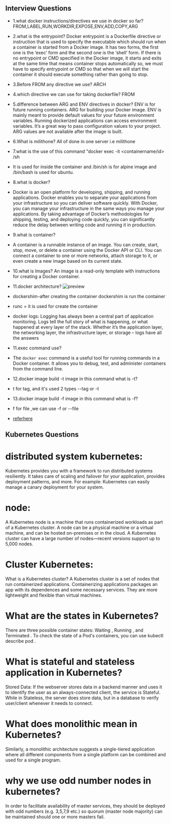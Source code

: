 ## Interview Questions
* 1.what docker instructions/directives we use in docker so far?
  FROM,LABEL,RUN,WORKDIR,EXPOSE,ENV,ADD,COPY,ARG

* 2.what is the entrypoint?
  Docker entrypoint is a Dockerfile directive or instruction that is used to specify the executable which should run when a container is started from a Docker image. It has two forms, the first one is the ‘exec’ form and the second one is the ‘shell’ form. If there is no entrypoint or CMD specified in the Docker image, it starts and exits at the same time that means container stops automatically so, we must have to specify entrypoint or CMD so that when we will start the container it should execute something rather than going to stop.

* 3.Before FROM any directive we use?
  ARCH

* 4.which directive we can use for taking dockerfile?
  FROM

* 5.difference between ARG and ENV directives in docker?
ENV is for future running containers. ARG for building your Docker image. ENV is mainly meant to provide default values for your future environment variables. Running dockerized applications can access environment variables. It’s a great way to pass configuration values to your project. ARG values are not available after the image is built.

* 6.What is milithone?
  All of done in one server i.e milithone

* 7.what is the use of this command "docker exec -it <containername/id> /sh
* It is used for inside the container and /bin/sh is for alpine image and /bin/bash is used for ubuntu. 

* 8.what is docker?
* Docker is an open platform for developing, shipping, and running applications. Docker enables you to separate your applications from your infrastructure so you can deliver software quickly. With Docker, you can manage your infrastructure in the same ways you manage your applications. By taking advantage of Docker’s methodologies for shipping, testing, and deploying code quickly, you can significantly reduce the delay between writing code and running it in production.

* 9.what is container?
* A container is a runnable instance of an image. You can create, start, stop, move, or delete a container using the Docker API or CLI. You can connect a container to   one or more networks, attach storage to it, or even create a new image based on its current state.

* 10.what is Images?
An image is a read-only template with instructions for creating a Docker container. 

* 11.docker architecture?
![preview](./ex1-images/img14.jpg)
* dockershim-after creating the container dockershim is run the container

* runc = it is used for create the container 

* docker logs:
Logging has always been a central part of application monitoring. Logs tell the full story of what is happening, or what happened at every layer of the stack. Whether it’s the application layer, the networking layer, the infrastructure layer, or storage – logs have all the answers

* 11.exec command use?
* The `docker exec` command is a useful tool for running commands in a Docker container. It allows you to debug, test, and administer containers from the command line.

* 12.docker image build -t image  in this command what is -t?
* t for tag, and it's used 2 types --tag or -t

* 13.docker image build -f image in this command what is -f?
* f for file ,we can use -f or --file
* [referhere](https://docs.docker.com/engine/reference/commandline/build/#:~:text=The%20docker%20build%20command%20builds,a%20file%20in%20the%20context.)
## Kubernetes Questions

# distributed system kubernetes:
Kubernetes provides you with a framework to run distributed systems resiliently. It takes care of scaling and failover for your application, provides deployment patterns, and more. For example: Kubernetes can easily manage a canary deployment for your system.
# node:
A Kubernetes node is a machine that runs containerized workloads as part of a Kubernetes cluster. A node can be a physical machine or a virtual machine, and can be hosted on-premises or in the cloud. A Kubernetes cluster can have a large number of nodes—recent versions support up to 5,000 nodes.
# Cluster Kubernetes:
What is a Kubernetes cluster? A Kubernetes cluster is a set of nodes that run containerized applications. Containerizing applications packages an app with its dependences and some necessary services. They are more lightweight and flexible than virtual machines.
# What are the states in Kubernetes?
There are three possible container states: Waiting , Running , and Terminated . To check the state of a Pod's containers, you can use kubectl describe pod <name-of-pod> .
# What is stateful and stateless application in Kubernetes?
Stored Data: If the webserver stores data in a backend manner and uses it to identify the user as an always-connected client, the service is Stateful. While in Stateless, the server does store data, but in a database to verify user/client whenever it needs to connect.
# What does monolithic mean in Kubernetes?
Similarly, a monolithic architecture suggests a single-tiered application where all different components from a single platform can be combined and used for a single program.
# why we use odd number nodes in kubernetes?
In order to facilitate availability of master services, they should be deployed with odd numbers (e.g. 3,5,7,9 etc.) so quorum (master node majority) can be maintained should one or more masters fail.
